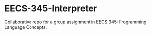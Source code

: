 # EECS-345-Interpreter
Collaborative repo for a group assignment in EECS 345: Programming Language Concepts.
